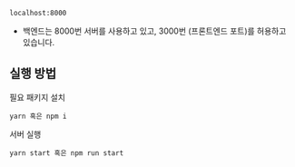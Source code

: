 `localhost:8000`

- 백엔드는 8000번 서버를 사용하고 있고, 3000번 (프론트엔드 포트)를 허용하고 있습니다.

## 실행 방법

필요 패키지 설치

```
yarn 혹은 npm i
```

서버 실행

```
yarn start 혹은 npm run start
```
